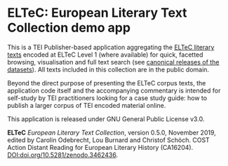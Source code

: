 # ELTeC: European Literary Text Collection demo app

This is a TEI Publisher-based application aggregating the [ELTeC literary texts](https://www.distant-reading.net/eltec/) encoded at ELTeC Level 1 (where available) for quick, facetted browsing, visualisation and full text search (see [canonical releases of the datasets](https://zenodo.org/communities/eltec/)). All texts included in this collection are in the public domain.

Beyond the direct purpose of presenting the ELTeC corpus texts, the application code itself and the accompanying commentary is intended for self-study by TEI practitioners looking for a case study guide: how to publish a larger corpus of TEI encoded material online.

This application is released under GNU General Public License v3.0.

**ELTeC** *European Literary Text Collection*, version 0.5.0, November 2019, edited by Carolin Odebrecht, Lou Burnard and Christof Schöch. COST Action Distant Reading for European Literary History (CA16204). [DOI:doi.org/10.5281/zenodo.3462436](https://doi.org/10.5281/zenodo.3462436).
